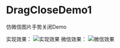 # DragCloseDemo1
仿微信图片手势关闭Demo

实现效果：
![实现效果](https://github.com/sbLaughing/DragCloseDemo1/raw/master/Screenshots/screenshot_self.gif)
微信效果：
![微信效果](https://github.com/sbLaughing/DragCloseDemo1/raw/master/Screenshots/screenshot_wechat.gif)